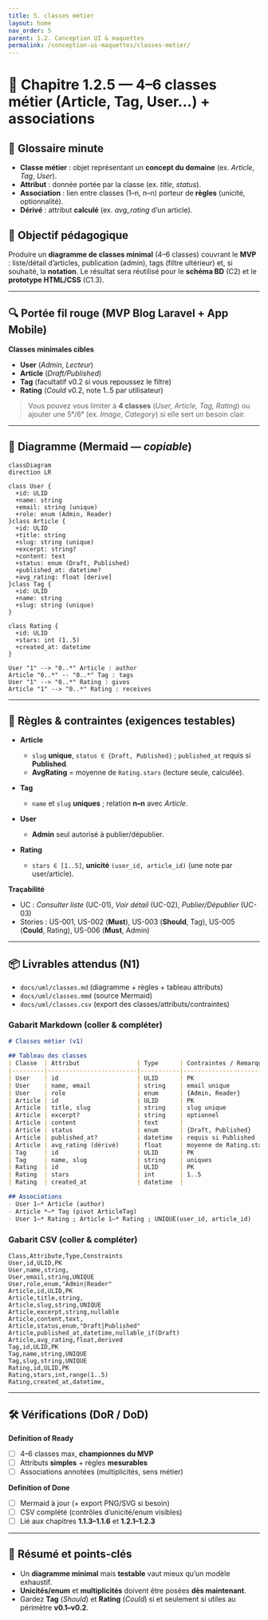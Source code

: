 ```yaml
---
title: 5. classes métier
layout: home
nav_order: 5
parent: 1.2. Conception UI & maquettes
permalink: /conception-ui-maquettes/classes-metier/
---
```


# 📘 Chapitre 1.2.5 — 4–6 classes métier (Article, Tag, User…) + associations

## 📒 Glossaire minute
- **Classe métier** : objet représentant un **concept du domaine** (ex. *Article*, *Tag*, *User*).
- **Attribut** : donnée portée par la classe (ex. *title*, *status*).
- **Association** : lien entre classes (1–n, n–n) porteur de **règles** (unicité, optionnalité).
- **Dérivé** : attribut **calculé** (ex. *avg_rating* d’un article).

## 🎯 Objectif pédagogique
Produire un **diagramme de classes minimal** (4–6 classes) couvrant le **MVP** : liste/détail d’articles, publication (admin), tags (filtre ultérieur) et, si souhaité, la **notation**. Le résultat sera réutilisé pour le **schéma BD** (C2) et le **prototype HTML/CSS** (C1.3).

---

## 🔍 Portée fil rouge (MVP Blog Laravel + App Mobile)

**Classes minimales cibles**  
- **User** (*Admin*, *Lecteur*)  
- **Article** (*Draft/Published*)  
- **Tag** (facultatif v0.2 si vous repoussez le filtre)  
- **Rating** (*Could* v0.2, note 1..5 par utilisateur)  

> Vous pouvez vous limiter à **4 classes** (*User, Article, Tag, Rating*) ou ajouter une 5ᵉ/6ᵉ (ex. *Image*, *Category*) si elle sert un besoin clair.

---

## 🧩 Diagramme (Mermaid — *copiable*)

```mermaid
classDiagram
direction LR

class User {
  +id: ULID
  +name: string
  +email: string (unique)
  +role: enum (Admin, Reader)
}class Article {
  +id: ULID
  +title: string
  +slug: string (unique)
  +excerpt: string?
  +content: text
  +status: enum (Draft, Published)
  +published_at: datetime?
  +avg_rating: float [derive]
}class Tag {
  +id: ULID
  +name: string
  +slug: string (unique)
}

class Rating {
  +id: ULID
  +stars: int (1..5)
  +created_at: datetime
}

User "1" --> "0..*" Article : author
Article "0..*" -- "0..*" Tag : tags
User "1" --> "0..*" Rating : gives
Article "1" --> "0..*" Rating : receives
````

<!-- note for Article "Admin peut 'toggle' status Draft↔Published (UC-03)"
note for Rating "UNIQUE(user_id, article_id) • avg_rating dérivé sur Article" -->

---

## 🧱 Règles & contraintes (exigences testables)

* **Article**

  * `slug` **unique**, `status ∈ {Draft, Published}` ; `published_at` requis si **Published**.
  * **AvgRating** = moyenne de `Rating.stars` (lecture seule, calculée).
* **Tag**

  * `name` et `slug` **uniques** ; relation **n–n** avec *Article*.
* **User**

  * **Admin** seul autorisé à publier/dépublier.
* **Rating**

  * `stars ∈ [1..5]`, **unicité** `(user_id, article_id)` (une note par user/article).

**Traçabilité**

* UC : *Consulter liste* (UC-01), *Voir détail* (UC-02), *Publier/Dépublier* (UC-03)
* Stories : US-001, US-002 (**Must**), US-003 (**Should**, Tag), US-005 (**Could**, Rating), US-006 (**Must**, Admin)

---

## 📦 Livrables attendus (N1)

* `docs/uml/classes.md` (diagramme + règles + tableau attributs)
* `docs/uml/classes.mmd` (source Mermaid)
* `docs/uml/classes.csv` (export des classes/attributs/contraintes)

### Gabarit Markdown (coller & compléter)

```md
# Classes métier (v1)

## Tableau des classes
| Classe  | Attribut                | Type      | Contraintes / Remarques                |
|---------|-------------------------|-----------|----------------------------------------|
| User    | id                      | ULID      | PK                                     |
| User    | name, email             | string    | email unique                           |
| User    | role                    | enum      | {Admin, Reader}                        |
| Article | id                      | ULID      | PK                                     |
| Article | title, slug             | string    | slug unique                            |
| Article | excerpt?                | string    | optionnel                              |
| Article | content                 | text      |                                        |
| Article | status                  | enum      | {Draft, Published}                     |
| Article | published_at?           | datetime  | requis si Published                    |
| Article | avg_rating (dérivé)     | float     | moyenne de Rating.stars                |
| Tag     | id                      | ULID      | PK                                     |
| Tag     | name, slug              | string    | uniques                                |
| Rating  | id                      | ULID      | PK                                     |
| Rating  | stars                   | int       | 1..5                                   |
| Rating  | created_at              | datetime  |                                        |

## Associations
- User 1—* Article (author)
- Article *—* Tag (pivot ArticleTag)
- User 1—* Rating ; Article 1—* Rating ; UNIQUE(user_id, article_id)
```

### Gabarit CSV (coller & compléter)

```csv
Class,Attribute,Type,Constraints
User,id,ULID,PK
User,name,string,
User,email,string,UNIQUE
User,role,enum,"Admin|Reader"
Article,id,ULID,PK
Article,title,string,
Article,slug,string,UNIQUE
Article,excerpt,string,nullable
Article,content,text,
Article,status,enum,"Draft|Published"
Article,published_at,datetime,nullable_if(Draft)
Article,avg_rating,float,derived
Tag,id,ULID,PK
Tag,name,string,UNIQUE
Tag,slug,string,UNIQUE
Rating,id,ULID,PK
Rating,stars,int,range(1..5)
Rating,created_at,datetime,
```

---

## 🛠 Vérifications (DoR / DoD)

**Definition of Ready**

* [ ] 4–6 classes max, **championnes du MVP**
* [ ] Attributs **simples** + règles **mesurables**
* [ ] Associations annotées (multiplicités, sens métier)

**Definition of Done**

* [ ] Mermaid à jour (+ export PNG/SVG si besoin)
* [ ] CSV complété (contrôles d’unicité/enum visibles)
* [ ] Lié aux chapitres **1.1.3–1.1.6** et **1.2.1–1.2.3**

---

## 🧾 Résumé et points-clés

* Un **diagramme minimal** mais **testable** vaut mieux qu’un modèle exhaustif.
* **Unicités/enum** et **multiplicités** doivent être posées **dès maintenant**.
* Gardez **Tag** (*Should*) et **Rating** (*Could*) si et seulement si utiles au périmètre **v0.1–v0.2**.
